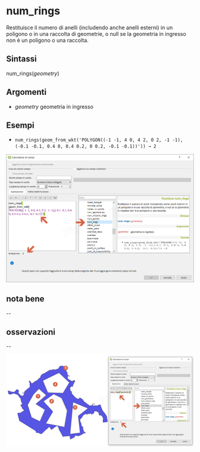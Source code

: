 # num_rings

Restituisce il numero di anelli (includendo anche anelli esterni) in un poligono o in una raccolta di geometrie, o null se la geometria in ingresso non è un poligono o una raccolta.

## Sintassi

num_rings(_geometry_)

## Argomenti

* _geometry_ geometria in ingresso

## Esempi

* `num_rings(geom_from_wkt('POLYGON((-1 -1, 4 0, 4 2, 0 2, -1 -1),(-0.1 -0.1, 0.4 0, 0.4 0.2, 0 0.2, -0.1 -0.1))')) → 2`

![](/img/geometria/num_rings/num_rings1.png)

## nota bene

--

## osservazioni

--

![](/img/geometria/num_rings/num_rings2.png)
